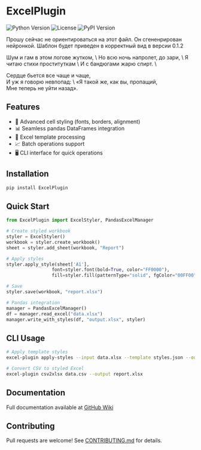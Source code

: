 # ExcelPlugin

![Python Version](https://img.shields.io/badge/python-3.12%2B-blue)
![License](https://img.shields.io/pypi/l/ExcelPlugin)
![PyPI Version](https://img.shields.io/pypi/v/ExcelPlugin)

Прошу сейчас не ориентироваться на этот файл. Он сгененрирован нейронкой.
Шаблон будет приведен в корректный вид в версии 0.1.2

Шум и гам в этом логове жутком, \ 
Но всю ночь напролет, до зари, \ 
Я читаю стихи проституткам \ 
И с бандюгами жарю спирт. \ 

Сердце бьется все чаще и чаще, \
И уж я говорю невпопад: \ 
«Я такой же, как вы, пропащий, \
Мне теперь не уйти назад». 

## Features

- 🎨 Advanced cell styling (fonts, borders, alignment)
- 📊 Seamless pandas DataFrames integration
- 🔄 Excel template processing
- 📈 Batch operations support
- 🖥️ CLI interface for quick operations

## Installation

```bash
pip install ExcelPlugin
```

## Quick Start

```python
from ExcelPlugin import ExcelStyler, PandasExcelManager

# Create styled workbook
styler = ExcelStyler()
workbook = styler.create_workbook()
sheet = styler.add_sheet(workbook, "Report")

# Apply styles
styler.apply_style(sheet['A1'], 
                 font=styler.font(bold=True, color="FF0000"),
                 fill=styler.fill(patternType="solid", fgColor="00FF00"))

# Save
styler.save(workbook, "report.xlsx")

# Pandas integration
manager = PandasExcelManager()
df = manager.read_excel("data.xlsx")
manager.write_with_styles(df, "output.xlsx", styler)
```

## CLI Usage

```bash
# Apply template styles
excel-plugin apply-styles --input data.xlsx --template styles.json --output styled.xlsx

# Convert CSV to styled Excel
excel-plugin csv2xlsx data.csv --output report.xlsx
```

## Documentation

Full documentation available at [GitHub Wiki](https://github.com/yourusername/ExcelPlugin/wiki)

## Contributing

Pull requests are welcome! See [CONTRIBUTING.md](CONTRIBUTING.md) for details.